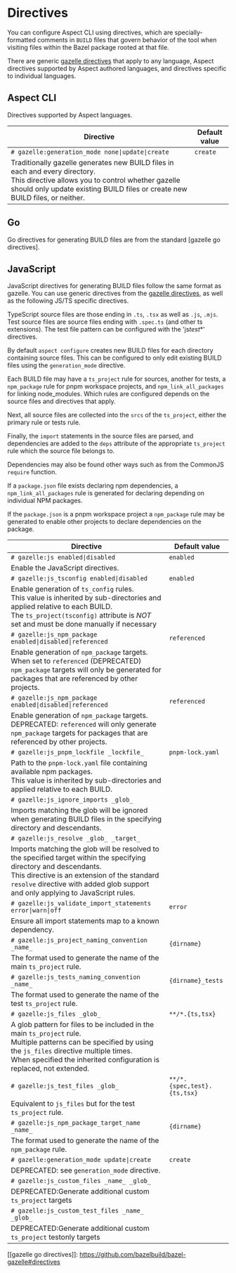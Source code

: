 # Directives

You can configure Aspect CLI using directives, which are specially-formatted
comments in `BUILD` files that govern behavior of the tool when visiting files
within the Bazel package rooted at that file.

There are generic [gazelle directives] that apply to any language, Aspect directives
supported by Aspect authored languages, and directives specific to individual languages.

## Aspect CLI

Directives supported by Aspect languages.

<!-- prettier-ignore-start -->
| **Directive**                                           | **Default value**           |
| ------------------------------------------------------- | --------------------------- |
| `# gazelle:generation_mode none\|update\|create`        | `create`                    | 
| Traditionally gazelle generates new BUILD files in each and every directory.<br />This directive allows you to control whether gazelle should only update existing BUILD files or create new BUILD files, or neither.
<!-- prettier-ignore-end -->

## Go

Go directives for generating BUILD files are from the standard [gazelle go directives].

## JavaScript

JavaScript directives for generating BUILD files follow the same format as gazelle.
You can use generic directives from the [gazelle directives], as well as the following JS/TS
specific directives.

TypeScript source files are those ending in `.ts`, `.tsx` as well as `.js`, `.mjs`.
Test source files are source files ending with `.spec.ts` (and other ts extensions).
The test file pattern can be configured with the 'js*test*\*' directives.

By default `aspect configure` creates new BUILD files for each directory containing source files.
This can be configured to only edit existing BUILD files using the `generation_mode` directive.

Each BUILD file may have a `ts_project` rule for sources, another for tests,
a `npm_package` rule for pnpm workspace projects, and `npm_link_all_packages` for linking node_modules.
Which rules are configured depends on the source files and directives that apply.

Next, all source files are collected into the `srcs` of the `ts_project`,
either the primary rule or tests rule.

Finally, the `import` statements in the source files are parsed, and
dependencies are added to the `deps` attribute of the appropriate
`ts_project` rule which the source file belongs to.

Dependencies may also be found other ways such as from the CommonJS `require` function.

If a `package.json` file exists declaring npm dependencies, a `npm_link_all_packages` rule
is generated for declaring depending on individual NPM packages.

If the `package.json` is a pnpm workspace project a `npm_package` rule may be generated to
enable other projects to declare dependencies on the package.

<!-- prettier-ignore-start -->
| **Directive**                                           | **Default value**           |
| ------------------------------------------------------- | --------------------------- |
| `# gazelle:js enabled\|disabled`                        | `enabled`                   |
| Enable the JavaScript directives. |
| `# gazelle:js_tsconfig enabled\|disabled`               | `enabled`                   |
| Enable generation of `ts_config` rules.<br />This value is inherited by sub-directories and applied relative to each BUILD.<br />The `ts_project(tsconfig)` attribute is *NOT* set and must be done manually if necessary |
| `# gazelle:js_npm_package enabled\|disabled\|referenced`| `referenced`                |
| Enable generation of `npm_package` targets.<br />When set to `referenced` (DEPRECATED) `npm_package` targets will only be generated for packages that are referenced by other projects. |
| `# gazelle:js_npm_package enabled\|disabled\|referenced`| `referenced`                |
| Enable generation of `npm_package` targets.<br />DEPRECATED: `referenced` will only generate `npm_package` targets for packages that are referenced by other projects. |
| `# gazelle:js_pnpm_lockfile _lockfile_`                 | `pnpm-lock.yaml`            |
| Path to the `pnpm-lock.yaml` file containing available npm packages. <br />This value is inherited by sub-directories and applied relative to each BUILD. |
| `# gazelle:js_ignore_imports _glob_`                    |                             |
| Imports matching the glob will be ignored when generating BUILD files in the specifying directory and descendants. |
| `# gazelle:js_resolve _glob_ _target_`                  |                             |
| Imports matching the glob will be resolved to the specified target within the specifying directory and descendants.<br />This directive is an extension of the standard `resolve` directive with added glob support and only applying to JavaScript rules. |
| `# gazelle:js_validate_import_statements error\|warn\|off`   | `error`                      | 
| Ensure all import statements map to a known dependency. |
| `# gazelle:js_project_naming_convention _name_`         | `{dirname}`                 |
| The format used to generate the name of the main `ts_project` rule. |
| `# gazelle:js_tests_naming_convention _name_`           | `{dirname}_tests`           |
| The format used to generate the name of the test `ts_project` rule. |
| `# gazelle:js_files _glob_`                             | `**/*.{ts,tsx}`             |
| A glob pattern for files to be included in the main `ts_project` rule.<br />Multiple patterns can be specified by using the `js_files` directive multiple times.<br />When specified the inherited configuration is replaced, not extended. |
| `# gazelle:js_test_files _glob_`                        | `**/*.{spec,test}.{ts,tsx}` |
| Equivalent to `js_files` but for the test `ts_project` rule. |
| `# gazelle:js_npm_package_target_name _name_`           | `{dirname}`                 |
| The format used to generate the name of the `npm_package` rule. |
| `# gazelle:generation_mode update\|create`              | `create`                    |
| DEPRECATED: see `generation_mode` directive. |
| `# gazelle:js_custom_files _name_ _glob_`               |                             |
| DEPRECATED:Generate additional custom `ts_project` targets |
| `# gazelle:js_custom_test_files _name_ _glob_`          |                             |
| DEPRECATED:Generate additional custom `ts_project` testonly targets
<!-- prettier-ignore-end -->

[gazelle directives]: https://github.com/bazelbuild/bazel-gazelle#directives
[[gazelle go directives]]: https://github.com/bazelbuild/bazel-gazelle#directives
